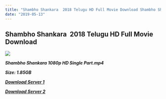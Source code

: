 ```yaml
---
title: "Shambho Shankara  2018 Telugu HD Full Movie Download Shambho Shankara Telugu HD Movie Download"
date: "2019-05-13"
---
```


## Shambho Shankara  2018 Telugu HD Full Movie Download 

![](https://images.moviebuff.com/80e2d4ae-d55b-4a29-9f9a-eff66a0a392d?w=1000)

**_Shambho Shankara 1080p HD Single Part.mp4_**

**_Size: 1.85GB_**

**_[Download Server 1](https://openload.co/f/5KRh529Tb48)_**

**_[Download Server 2](https://openload.co/f/5KRh529Tb48)_**
